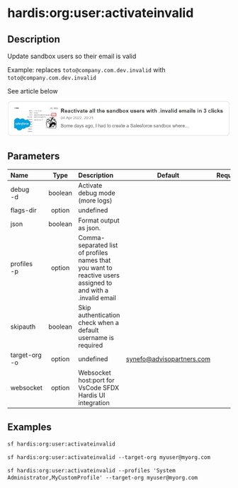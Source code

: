 <!-- This file has been generated with command 'sf hardis:doc:plugin:generate'. Please do not update it manually or it may be overwritten -->
# hardis:org:user:activateinvalid

## Description

Update sandbox users so their email is valid

  Example: replaces `toto@company.com.dev.invalid` with `toto@company.com.dev.invalid`

See article below

[![Reactivate all the sandbox users with .invalid emails in 3 clicks](https://github.com/hardisgroupcom/sfdx-hardis/raw/main/docs/assets/images/article-invalid-email.jpg)](https://nicolas.vuillamy.fr/reactivate-all-the-sandbox-users-with-invalid-emails-in-3-clicks-2265af4e3a3d)


## Parameters

| Name              |  Type   | Description                                                                                                  |           Default           | Required | Options |
|:------------------|:-------:|:-------------------------------------------------------------------------------------------------------------|:---------------------------:|:--------:|:-------:|
| debug<br/>-d      | boolean | Activate debug mode (more logs)                                                                              |                             |          |         |
| flags-dir         | option  | undefined                                                                                                    |                             |          |         |
| json              | boolean | Format output as json.                                                                                       |                             |          |         |
| profiles<br/>-p   | option  | Comma-separated list of profiles names that you want to reactive users assigned to and with a .invalid email |                             |          |         |
| skipauth          | boolean | Skip authentication check when a default username is required                                                |                             |          |         |
| target-org<br/>-o | option  | undefined                                                                                                    | <synefo@advisopartners.com> |          |         |
| websocket         | option  | Websocket host:port for VsCode SFDX Hardis UI integration                                                    |                             |          |         |

## Examples

```shell
sf hardis:org:user:activateinvalid
```

```shell
sf hardis:org:user:activateinvalid --target-org myuser@myorg.com
```

```shell
sf hardis:org:user:activateinvalid --profiles 'System Administrator,MyCustomProfile' --target-org myuser@myorg.com
```


